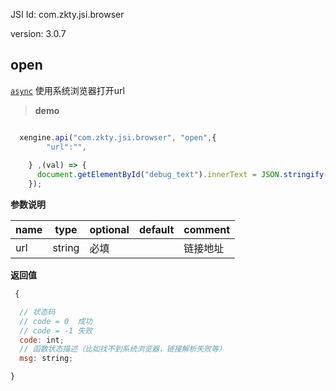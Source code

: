 





JSI Id: com.zkty.jsi.browser

version: 3.0.7



## open
[`async`](/docs/modules/模块-规范?id=jsi-调用)
 使用系统浏览器打开url


> **demo**
``` js

  xengine.api("com.zkty.jsi.browser", "open",{
        "url":"",
 
    } ,(val) => {
      document.getElementById("debug_text").innerText = JSON.stringify(val);
    });

``` 

**参数说明**

| name                        | type      | optional | default   | comment  |
| --------------------------- | --------- | -------- | --------- |--------- |
| url | string | 必填 |  | 链接地址 |

**返回值**
``` js
 {

  // 状态码
  // code = 0  成功
  // code = -1 失败
  code: int;
  // 函数状态描述（比如找不到系统浏览器，链接解析失败等）
  msg: string;

}
``` 


    

